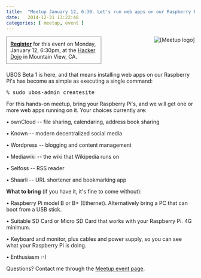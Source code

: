 ```yaml
---
title:  "Meetup January 12, 6:30. Let's run web apps on our Raspberry Pi's"
date:   2014-12-31 13:22:48
categories: [ meetup, event ]
---
```


<img src="http://img2.meetupstatic.com/img/8308650022681532654/header/logo-2x.png" alt="[Meetup logo]" style="float: right">

<div style="border: 1px solid #808080; margin: 0 250px 20px 0; padding: 10px"><b><a href="http://www.meetup.com/uboslinux/events/219520673/">Register</a></b> for this event
on Monday, January 12, 6:30pm, at the
<a href="http://hackerdojo.com/">Hacker Dojo</a> in Mountain View, CA.</div>

UBOS Beta 1 is here, and that means installing web apps on our Raspberry Pi's has become as simple as executing
a single command:

<pre>
% sudo ubos-admin createsite
</pre>

For this hands-on meetup, bring your Raspberry Pi's, and we will get one or more web apps running on it. Your choices currently are:

• ownCloud -- file sharing, calendaring, address book sharing

• Known -- modern decentralized social media

• Wordpress -- blogging and content management

• Mediawiki -- the wiki that Wikipedia runs on

• Selfoss -- RSS reader

• Shaarli -- URL shortener and bookmarking app

<b>What to bring</b> (if you have it, it's fine to come without):

• Raspberry Pi model B or B+ (Ethernet). Alternatively bring a PC that can boot from a USB stick.

• Suitable SD Card or Micro SD Card that works with your Raspberry Pi. 4G minimum.

• Keyboard and monitor, plus cables and power supply, so you can see what your Raspberry Pi is doing.

• Enthusiasm :-)

Questions? Contact me through the <a href="http://www.meetup.com/uboslinux/events/219520673/">Meetup event page</a>.
